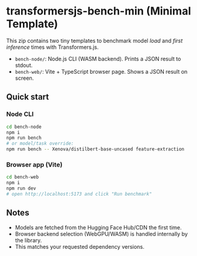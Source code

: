 # transformersjs-bench-min (Minimal Template)

This zip contains two tiny templates to benchmark model *load* and *first inference* times with Transformers.js.

- `bench-node/`: Node.js CLI (WASM backend). Prints a JSON result to stdout.
- `bench-web/`: Vite + TypeScript browser page. Shows a JSON result on screen.

## Quick start

### Node CLI
```bash
cd bench-node
npm i
npm run bench
# or model/task override:
npm run bench -- Xenova/distilbert-base-uncased feature-extraction
```

### Browser app (Vite)
```bash
cd bench-web
npm i
npm run dev
# open http://localhost:5173 and click "Run benchmark"
```

## Notes
- Models are fetched from the Hugging Face Hub/CDN the first time.
- Browser backend selection (WebGPU/WASM) is handled internally by the library.
- This matches your requested dependency versions.
